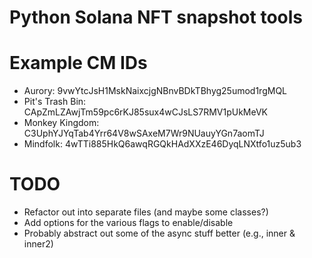 # Python Solana NFT snapshot tools

# Example CM IDs
* Aurory: 9vwYtcJsH1MskNaixcjgNBnvBDkTBhyg25umod1rgMQL
* Pit's Trash Bin: CApZmLZAwjTm59pc6rKJ85sux4wCJsLS7RMV1pUkMeVK
* Monkey Kingdom: C3UphYJYqTab4Yrr64V8wSAxeM7Wr9NUauyYGn7aomTJ
* Mindfolk: 4wTTi885HkQ6awqRGQkHAdXXzE46DyqLNXtfo1uz5ub3

# TODO
- Refactor out into separate files (and maybe some classes?)
- Add options for the various flags to enable/disable
- Probably abstract out some of the async stuff better (e.g., inner & inner2)
